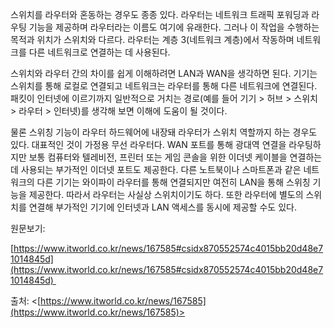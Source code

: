 스위치를 라우터와 혼동하는 경우도 종종 있다. 라우터는 네트워크 트래픽 포워딩과 라우팅 기능을 제공하며 라우터라는 이름도 여기에 유래한다. 그러나 이 작업을 수행하는 목적과 위치가 스위치와 다르다. 라우터는 계층 3(네트워크 계층)에서 작동하며 네트워크를 다른 네트워크로 연결하는 데 사용된다.

스위치와 라우터 간의 차이를 쉽게 이해하려면 LAN과 WAN을 생각하면 된다. 기기는 스위치를 통해 로컬로 연결되고 네트워크는 라우터를 통해 다른 네트워크에 연결된다. 패킷이 인터넷에 이르기까지 일반적으로 거치는 경로(예를 들어 기기 > 허브 > 스위치 > 라우터 > 인터넷)를 생각해 보면 이해에 도움이 될 것이다.

물론 스위칭 기능이 라우터 하드웨어에 내장돼 라우터가 스위치 역할까지 하는 경우도 있다. 대표적인 것이 가정용 무선 라우터다. WAN 포트를 통해 광대역 연결을 라우팅하지만 보통 컴퓨터와 텔레비전, 프린터 또는 게임 콘솔을 위한 이더넷 케이블을 연결하는 데 사용되는 부가적인 이더넷 포트도 제공한다. 다른 노트북이나 스마트폰과 같은 네트워크의 다른 기기는 와이파이 라우터를 통해 연결되지만 여전히 LAN을 통해 스위칭 기능을 제공한다. 따라서 라우터는 사실상 스위치이기도 하다. 또한 라우터에 별도의 스위치를 연결해 부가적인 기기에 인터넷과 LAN 액세스를 동시에 제공할 수도 있다.

원문보기:

[https://www.itworld.co.kr/news/167585#csidx870552574c4015bb20d48e71014845d](https://www.itworld.co.kr/news/167585#csidx870552574c4015bb20d48e71014845d) 

출처: <[https://www.itworld.co.kr/news/167585](https://www.itworld.co.kr/news/167585)>